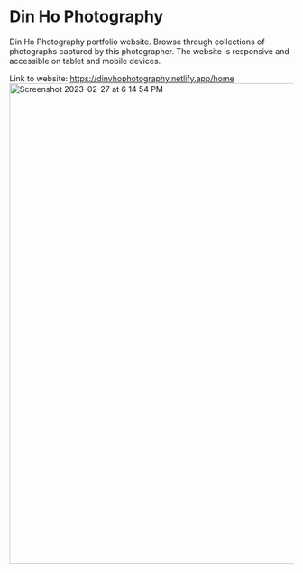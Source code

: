 # Din Ho Photography 
Din Ho Photography portfolio website. Browse through collections of photographs captured by this photographer. The website is responsive and accessible on tablet and mobile devices.

Link to website: https://dinvhophotography.netlify.app/home
<img width="851" alt="Screenshot 2023-02-27 at 6 14 54 PM" src="https://user-images.githubusercontent.com/100463706/221735999-39d0eb14-4ebd-41f5-a7b6-447635e3589f.png">

